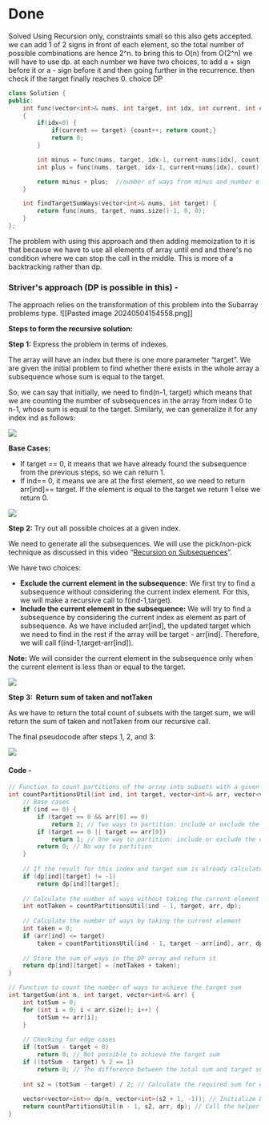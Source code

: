 # Done
Solved Using Recursion only, constraints small so this also gets accepted.
we can add 1 of 2 signs in front of each element, so the total number of possible combinations are hence 2^n.
to bring this to O(n) from O(2^n) we will have to use dp. 
at each number we have two choices, to add a + sign before it or a - sign before it and then going further in the recurrence.
then check if the target finally reaches 0.
choice DP
```C++
class Solution {
public:
    int func(vector<int>& nums, int target, int idx, int current, int count)
    {
        if(idx<0) {
            if(current == target) {count++; return count;}
            return 0;
        }

        int minus = func(nums, target, idx-1, current-nums[idx], count); //subtracted it.
        int plus = func(nums, target, idx-1, current+nums[idx], count);  //added it.

        return minus + plus;  //number of ways from minus and number of ways from plus.
    }

    int findTargetSumWays(vector<int>& nums, int target) {
        return func(nums, target, nums.size()-1, 0, 0);
    }
};
```

The problem with using this approach and then adding memoization to it is that because we have to use all elements of array until end and there's no condition where we can stop the call in the middle. This is more of a backtracking rather than dp.
### Striver's approach (DP is possible in this) - 
The approach relies on the transformation of this problem into the Subarray problems type. 
![[Pasted image 20240504154558.png]]

**Steps to form the recursive solution:** 

**Step 1:** Express the problem in terms of indexes.

The array will have an index but there is one more parameter “target”. We are given the initial problem to find whether there exists in the whole array a subsequence whose sum is equal to the target.

So, we can say that initially, we need to find(n-1, target) which means that we are counting the number of subsequences in the array from index 0 to n-1, whose sum is equal to the target. Similarly, we can generalize it for any index ind as follows:

![](https://lh6.googleusercontent.com/Tg1yIUORXxkIz29VFcvKqlZoIkau7juWUUkmeBzUbR7Ir_ojbRefP-YDS854B1DcB3oxzgtyxJhodK2DjsgNU9H7d0KWJ9CTeOYuzRHdQM3GPt1Jq9ywanbT1qx4oaoB3_I0kDUc)

**Base Cases:**

- If target == 0, it means that we have already found the subsequence from the previous steps, so we can return 1.
- If ind== 0, it means we are at the first element, so we need to return arr[ind]== target. If the element is equal to the target we return 1 else we return 0.

![](https://lh6.googleusercontent.com/ZNA56C9DefUxAth8bkBBpGZ2VcYp5MB1jEjz1fkidtgpAeDTZxeQq5jPLU3nfR9Mot7fbmFcVtcAqo__HzA_bHvC_fcyhKSptlyos9zbSSQpASm5WFkZY_MaI-qrcEUqrEvEMNFW)

**Step 2:** Try out all possible choices at a given index.

We need to generate all the subsequences. We will use the pick/non-pick technique as discussed in this video “[Recursion on Subsequences](https://www.youtube.com/watch?v=AxNNVECce8c)”.

We have two choices:

- **Exclude the current element in the subsequence:** We first try to find a subsequence without considering the current index element. For this, we will make a recursive call to f(ind-1,target).
- **Include the current element in the subsequence:** We will try to find a subsequence by considering the current index as element as part of subsequence. As we have included arr[ind], the updated target which we need to find in the rest if the array will be target - arr[ind]. Therefore, we will call f(ind-1,target-arr[ind]).

**Note:** We will consider the current element in the subsequence only when the current element is less than or equal to the target.

![](https://lh5.googleusercontent.com/RZVIi-SEadz4ussGmd7HaRqOOg2e69n6dyhWglLJ5uf3iqK1_dv1rCCRugNOvRXb8wIZGRE2F9OgRoratgWZTB4x9heyVZAamEbG_L68Ufz7XJDeYOCU99BXEjvExoILeN4Yusrj)

**Step 3:  Return sum of taken and notTaken**

As we have to return the total count of subsets with the target sum, we will return the sum of taken and notTaken from our recursive call.

The final pseudocode after steps 1, 2, and 3:

![](https://lh4.googleusercontent.com/GXHrHVmcA-exoMgbh8Ur-xTaVslPJUD4CgFoAJnqfpFCM1eimvNd08Y8t8n8KWsRbTfssK3wFYBGxwFHQkRd_5ETixOKIHqNIS5kUVwuAfBZxRkBC-TRvk_wCiyXiqrdBVoU4gJ_)


#### Code - 
```C++
// Function to count partitions of the array into subsets with a given target sum
int countPartitionsUtil(int ind, int target, vector<int>& arr, vector<vector<int>>& dp) {
    // Base cases
    if (ind == 0) {
        if (target == 0 && arr[0] == 0)
            return 2; // Two ways to partition: include or exclude the element
        if (target == 0 || target == arr[0])
            return 1; // One way to partition: include or exclude the element
        return 0; // No way to partition
    }
    
    // If the result for this index and target sum is already calculated, return it
    if (dp[ind][target] != -1)
        return dp[ind][target];
        
    // Calculate the number of ways without taking the current element
    int notTaken = countPartitionsUtil(ind - 1, target, arr, dp);
    
    // Calculate the number of ways by taking the current element
    int taken = 0;
    if (arr[ind] <= target)
        taken = countPartitionsUtil(ind - 1, target - arr[ind], arr, dp);
        
    // Store the sum of ways in the DP array and return it
    return dp[ind][target] = (notTaken + taken);
}

// Function to count the number of ways to achieve the target sum
int targetSum(int n, int target, vector<int>& arr) {
    int totSum = 0;
    for (int i = 0; i < arr.size(); i++) {
        totSum += arr[i];
    }
    
    // Checking for edge cases
    if (totSum - target < 0)
        return 0; // Not possible to achieve the target sum
    if ((totSum - target) % 2 == 1)
        return 0; // The difference between the total sum and target sum must be even
    
    int s2 = (totSum - target) / 2; // Calculate the required sum for each subset
    
    vector<vector<int>> dp(n, vector<int>(s2 + 1, -1)); // Initialize DP table
    return countPartitionsUtil(n - 1, s2, arr, dp); // Call the helper function
}
```